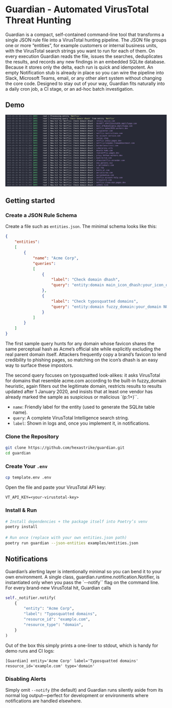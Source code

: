 # Guardian - Automated VirusTotal Threat Hunting

Guardian is a compact, self-contained command-line tool that transforms a single JSON rule file into a VirusTotal hunting pipeline. The JSON file groups one or more “entities”, for example customers or internal business units, with the VirusTotal search strings you want to run for each of them. On every execution Guardian reads the file, issues the searches, deduplicates the results, and records any new findings in an embedded SQLite database. Because it stores only the delta, each run is quick and idempotent. An empty Notification stub is already in place so you can wire the pipeline into Slack, Microsoft Teams, email, or any other alert system without changing the core code. Designed to stay out of your way, Guardian fits naturally into a daily cron job, a CI stage, or an ad-hoc batch investigation.

## Demo

![Demo VirusTotal search query to identify Netflix imitating domains based on their domain hash](./assets/hx_guardian_demo.png)

## Getting started

### Create a JSON Rule Schema

Create a file such as `entities.json`. The minimal schema looks like this:

```json
{
    "entities": 
    [
        {
            "name": "Acme Corp",
            "queries": 
            [
                {
                    "label": "Check domain dhash",
                    "query": "entity:domain main_icon_dhash:your_icon_dhash NOT parent_domain:your_domain"
                }, 
                {
                    "label": "Check typosquatted domains",
                    "query": "entity:domain fuzzy_domain:your_domain NOT parent_domain:your_domain last_update_date:2020-01-01+ p:1+"
                }
            ]
        }
    ]
}
```

The first sample query hunts for any domain whose favicon shares the same perceptual hash as Acme’s official site while explicitly excluding the real parent domain itself. Attackers frequently copy a brand’s favicon to lend credibility to phishing pages, so matching on the icon’s dhash is an easy way to surface these impostors. 

The second query focuses on typosquatted look-alikes: it asks VirusTotal for domains that resemble acme.com according to the built-in fuzzy_domain heuristic, again filters out the legitimate domain, restricts results to results updated after 1 January 2020, and insists that at least one vendor has already marked the sample as suspicious or malicious `(p:1+)``.

- `name`: Friendly label for the entity (used to generate the SQLite table name).
- `query`: A complete VirusTotal Intelligence search string.
- `label`: Shown in logs and, once you implement it, in notifications.

### Clone the Repository

```bash
git clone https://github.com/hexastrike/guardian.git
cd guardian
```

### Create Your `.env`

```bash
cp template.env .env
```

Open the file and paste your VirusTotal API key:

```dotenv
VT_API_KEY=<your-virustotal-key>
```

### Install & Run

```bash
# Install dependencies + the package itself into Poetry’s venv
poetry install

# Run once (replace with your own entities.json path)
poetry run guardian --json-entities examples/entities.json
```

## Notifications

Guardian’s alerting layer is intentionally minimal so you can bend it to your own environment. A single class, guardian.runtime.notification.Notifier, is instantiated only when you pass the `--notify`` flag on the command line. For every brand-new VirusTotal hit, Guardian calls

```python
self._notifier.notify(
    {
        "entity": "Acme Corp",
        "label": "Typosquatted domains",
        "resource_id": "example.com",
        "resource_type": "domain",
    }
)
```

Out of the box this simply prints a one-liner to stdout, which is handy for demo runs and CI logs:

```text
[Guardian] entity='Acme Corp' label='Typosquatted domains' resource_id='example.com' type='domain'
```

### Disabling Alerts

Simply omit `--notify` (the default) and Guardian runs silently aside from its normal log output—perfect for development or environments where notifications are handled elsewhere.

